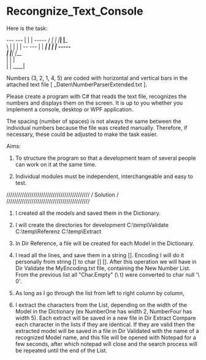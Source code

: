 # Recongnize_Text_Console

Here is the task:

---   ---    |  |   |  ----- 
 /     _|    |  |___|  |___  
 \    |      |      |      | 
--    ---    |      |  ____| 
|  |   |   -----             
|  |___|   |___              
|      |       |             
|      |   ____|             

Numbers (3, 2, 1, 4, 5) are coded with horizontal and vertical bars in the attached text file [ _Daten\NumberParserExtended.txt ].


Please create a program with C# that reads the text file, recognizes the numbers and displays them on the screen. It is up to you whether you implement a console, desktop or WPF application.

The spacing (number of spaces) is not always the same between the individual numbers because the file was created manually. Therefore, if necessary, these could be adjusted to make the task easier.

Aims:

1. To structure the program so that a development team of several people can work on it at the same time.

2. Individual modules must be independent, interchangeable and easy to test.



///////////////////////////////////////////
/               Solution                  /
///////////////////////////////////////////

1. I created all the models and saved them in the Dictionary.
2. I will create the directories for development
   C:\temp\Validate    C:\temp\Referenz   C:\temp\Extract
   
3. In Dir Reference, a file will be created for each Model in the Dictionary.
4. I read all the lines, and save them in a string [].
   Encoding I will do it personally from string [] to char [] []. After this operation we will have in Dir Validate the MyEncoding.txt file, containing the New Number List.
   From the previous list all "Char.Empty" (\ t) were converted to char null '\ 0'.
5. As long as I go through the list from left to right column by column, 
6. I extract the characters from the List, depending on the width of the Model in the Dictionary (ex NumberOne has width 2, NumberFour has width 5).
   Each extract will be saved in a new file in Dir Extract
   Compare each character in the lists if they are identical. If they are valid then the extracted model will be saved in a file in Dir Validated with the name of a recognized Model name, 
   and this file will be opened with Notepad for a few seconds, after which notepad will close and the search process will be repeated until the end of the List.
